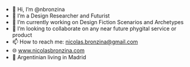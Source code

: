 - 👋 Hi, I’m @nbronzina
- 🤖 I’m a Design Researcher and Futurist
- 🌱 I’m currently working on Design Fiction Scenarios and Archetypes
- 💞️ I’m looking to collaborate on any near future phygital service or product
- 📫 How to reach me: nicolas.bronzina@gmail.com
- 🌐 www.nicolasbronzina.com
- 📍 Argentinian living in Madrid
<!---
nbronzina/nbronzina is a ✨ special ✨ repository because its `README.md` (this file) appears on your GitHub profile.
You can click the Preview link to take a look at your changes.
--->
